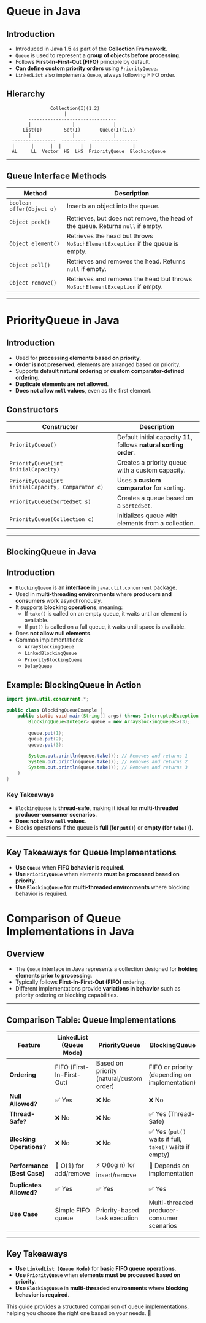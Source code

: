 # **Queue in Java**

## **Introduction**
- Introduced in Java **1.5** as part of the **Collection Framework**.
- `Queue` is used to represent a **group of objects before processing**.
- Follows **First-In-First-Out (FIFO)** principle by default.
- **Can define custom priority orders** using `PriorityQueue`.
- `LinkedList` also implements `Queue`, always following FIFO order.

## **Hierarchy**
```
                Collection(I)(1.2)
                     |
        --------------------------------
        |               |              |
      List(I)        Set(I)       Queue(I)(1.5)
        |               |              |
  ----------------  ---------  -----------------
  |      |      |  |       |  |               |
  AL     LL  Vector  HS  LHS  PriorityQueue  BlockingQueue
```

---
## **Queue Interface Methods**

| Method | Description |
|--------|-------------|
| `boolean offer(Object o)` | Inserts an object into the queue. |
| `Object peek()` | Retrieves, but does not remove, the head of the queue. Returns `null` if empty. |
| `Object element()` | Retrieves the head but throws `NoSuchElementException` if the queue is empty. |
| `Object poll()` | Retrieves and removes the head. Returns `null` if empty. |
| `Object remove()` | Retrieves and removes the head but throws `NoSuchElementException` if empty. |

---
# **PriorityQueue in Java**

## **Introduction**
- Used for **processing elements based on priority**.
- **Order is not preserved**; elements are arranged based on priority.
- Supports **default natural ordering** or **custom comparator-defined ordering**.
- **Duplicate elements are not allowed**.
- **Does not allow `null` values**, even as the first element.

## **Constructors**
| Constructor | Description |
|------------|-------------|
| `PriorityQueue()` | Default initial capacity **11**, follows **natural sorting order**. |
| `PriorityQueue(int initialCapacity)` | Creates a priority queue with a custom capacity. |
| `PriorityQueue(int initialCapacity, Comparator c)` | Uses a **custom comparator** for sorting. |
| `PriorityQueue(SortedSet s)` | Creates a queue based on a `SortedSet`. |
| `PriorityQueue(Collection c)` | Initializes queue with elements from a collection. |

---
## **BlockingQueue in Java**

## **Introduction**
- `BlockingQueue` is an **interface** in `java.util.concurrent` package.
- Used in **multi-threading environments** where **producers and consumers** work asynchronously.
- It supports **blocking operations**, meaning:
  - If `take()` is called on an empty queue, it waits until an element is available.
  - If `put()` is called on a full queue, it waits until space is available.
- Does **not allow null elements**.
- Common implementations:
  - `ArrayBlockingQueue`
  - `LinkedBlockingQueue`
  - `PriorityBlockingQueue`
  - `DelayQueue`

## **Example: BlockingQueue in Action**
```java
import java.util.concurrent.*;

public class BlockingQueueExample {
    public static void main(String[] args) throws InterruptedException {
        BlockingQueue<Integer> queue = new ArrayBlockingQueue<>(3);
        
        queue.put(1);
        queue.put(2);
        queue.put(3);
        
        System.out.println(queue.take()); // Removes and returns 1
        System.out.println(queue.take()); // Removes and returns 2
        System.out.println(queue.take()); // Removes and returns 3
    }
}
```

### **Key Takeaways**
- `BlockingQueue` is **thread-safe**, making it ideal for **multi-threaded producer-consumer scenarios**.
- **Does not allow `null` values**.
- Blocks operations if the queue is **full (for `put()`)** or **empty (for `take()`)**.

---
## **Key Takeaways for Queue Implementations**
- **Use `Queue`** when **FIFO behavior is required**.
- **Use `PriorityQueue`** when elements **must be processed based on priority**.
- **Use `BlockingQueue`** for **multi-threaded environments** where blocking behavior is required.

# **Comparison of Queue Implementations in Java**

## **Overview**
- The `Queue` interface in Java represents a collection designed for **holding elements prior to processing**.
- Typically follows **First-In-First-Out (FIFO)** ordering.
- Different implementations provide **variations in behavior** such as priority ordering or blocking capabilities.

---
## **Comparison Table: Queue Implementations**

| Feature | LinkedList (Queue Mode) | PriorityQueue | BlockingQueue |
|---------|------------------------|--------------|--------------|
| **Ordering** | FIFO (First-In-First-Out) | Based on priority (natural/custom order) | FIFO or priority (depending on implementation) |
| **Null Allowed?** | ✅ Yes | ❌ No | ❌ No |
| **Thread-Safe?** | ❌ No | ❌ No | ✅ Yes (Thread-Safe) |
| **Blocking Operations?** | ❌ No | ❌ No | ✅ Yes (`put()` waits if full, `take()` waits if empty) |
| **Performance (Best Case)** | 🚀 O(1) for add/remove | ⚡ O(log n) for insert/remove | 🐢 Depends on implementation |
| **Duplicates Allowed?** | ✅ Yes | ✅ Yes | ✅ Yes |
| **Use Case** | Simple FIFO queue | Priority-based task execution | Multi-threaded producer-consumer scenarios |

---
## **Key Takeaways**
- **Use `LinkedList (Queue Mode)`** for **basic FIFO queue operations**.
- **Use `PriorityQueue`** when **elements must be processed based on priority**.
- **Use `BlockingQueue`** in **multi-threaded environments** where **blocking behavior is required**.

This guide provides a structured comparison of queue implementations, helping you choose the right one based on your needs. 🚀



